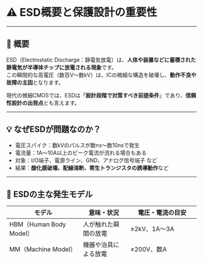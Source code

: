 # ⚠️ ESD概要と保護設計の重要性

---

## 📘 概要

ESD（Electrostatic Discharge：静電気放電）は、**人体や装置などに蓄積された静電気が半導体チップに放電される現象**です。  
この瞬間的な高電圧（数百V〜数kV）は、ICの微細な構造を破壊し、**動作不良や故障の主因**となります。

現代の微細CMOSでは、ESDは「**設計段階で対策すべき前提条件**」であり、**信頼性設計の出発点**とも言えます。

---

## 💡 なぜESDが問題なのか？

- 電圧スパイク：数kVのパルスが数ns〜数10nsで発生
- 電流量：1A〜10A以上のピーク電流が流れる場合もある
- 対象：I/O端子、電源ライン、GND、アナログ信号端子 など
- 結果：**酸化膜破壊、配線溶断、寄生トランジスタの誘導動作**など

---

## 🧪 ESDの主な発生モデル

| モデル | 意味・状況 | 電圧・電流の目安 |
|--------|------------|------------------|
| HBM（Human Body Model） | 人が触れた瞬間の放電 | ±2kV、1A〜3A |
| MM（Machine Model） | 機器や治具による放電 | ±200V、数A |
| CDM（Charged Device Model） | IC自体が帯電して放電 | ±1kV〜2kV、10A以上（高速） |

- 特に**CDMは高速・高電流で破壊力が強く、近年の主因**

---

## 🔧 設計におけるESD保護の基本方針

- **外部からの放電電流を素早く逃がすパスを用意する**
- **デバイス内部の脆弱な領域（ゲート酸化膜など）を通させない**
- **保護素子を回路手前に配置（I/O → ESD保護 → 本回路）**

---

## 🔁 設計フローにおける位置づけ

[外部I/O] → [ESD保護素子] → [ESD制限抵抗] → [本回路]

- **パッドセル内にESD素子を実装（GGNMOS、ダイオード等）**
- 回路によって**1.8V系・3.3V系で保護構造を分離設計**
- **アナログ端子やミックスド信号ラインは特に注意**

---

## 📚 教材的意義

- 回路設計者が**ESDを回避する回路と物理構造**の両面を学べる  
- 実際の破壊事例と結びつけることで**品質保証との接点**を持てる  
- **設計段階からの防御的思考（Defensive Design）**を育成できる

---

## 🔗 次のセクション

- [`esd_devices.md`](./esd_devices.md)：各種ESD保護素子の構造と動作原理へ

---

© 2025 Shinichi Samizo / MIT License

